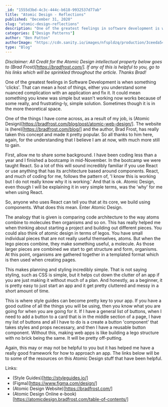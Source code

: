 ```yaml
---
_id: "1555d3bd-4c3c-444c-b618-9932537d77ab"
title: "Atomic Design - Reflections"
published: "December 31, 2020"
slug: "atomic-design-reflections"
description: "One of the greatest feelings in software development is when something 'clicks'"
categories: ["Design Patterns"]
author: "Ben Patton"
authorImage: "https://cdn.sanity.io/images/nfspldzq/production/3ceeda54221c7c0614ecc51f955c7be39a1da34e-512x512.jpg"
type: "Blog"
---
```


_*Disclaimer: All Credit for the Atomic Design intellectual property below goes to (Brad Frost)[https://bradfrost.com/]. If any of this is helpful to you, go to his links which will be sprinkled throughout the article. Thanks Brad!*_

One of the greatest feelings in Software Development is when something 'clicks'. That can mean a host of things, either you understand some nuanced complication with an application and fix it. It could mean something you knew was simple but wasn't working now works because of some really, and frustrating-ly, simple solution. Sometimes though it is in the more theoretical space.

One of the things I have come across, as a result of my job, is (Atomic Design)[https://bradfrost.com/blog/post/atomic-web-design/]. The website is (here)[https://bradfrost.com/blog/] and the author, Brad Frost, has really taken this concept and made it pretty popular. So all thanks to him here, again, for the understanding that I believe I am at now, with much more still to gain.

First, allow me to share some background. I have been coding less than a year and I finished a bootcamp in mid-November. In the bootcamp we were taught React. So a lot of this will sound incredibly familiar if you use React or use anything that has its architecture based around components. React, and much of coding for me, follows the pattern of, 'I know this is working but I do not really know why it is working.' And that is ok. Atomic Design, even though I will be explaining it in very simple terms, was the 'why' for me when using React.

So, anyone who uses React can tell you that at its core, we build using components. What does this mean. Enter Atomic Design.

The analogy that is given is comparing code architecture to the way atoms combine to molecules then organisms and so on. This has really helped me when thinking about starting a project and building out different pieces. You could also think of atomic design in terms of legos. You have small individual pieces that are not really useful themselves, atoms. But when the lego pieces combine, they make something useful, a molecule. As those larger pieces are combined we start to get structure and form, organisms. At this point, organisms are gathered together in a templated format which is then used when creating pages.

This makes planning and styling incredibly simple. That is not saying styling, such as CSS is simple, but it helps cut down the clutter of an app if you are just making it without much of a plan. And honestly, as a beginner, it is pretty easy to just start an app and it get pretty cluttered and messy in a short amount of time.

This is where style guides can become pretty key to your app. If you have a good outline of all the things you will be using, then you know what you are going for when you are going for it. If I have a general list of buttons, when I need to add a button to a card that is in the middle section of a page, I have my list of buttons and all I have to do is a create a button 'component' that takes styles and props necessary, and then I have a reusable button component. Without this, making web apps is like building a lego structure with no brick being the same. It will be pretty off-putting.

Again, this may or may not be helpful to you but it has helped me have a really good framework for how to approach an app. The links below will be to some of the resources on this Atomic Design stuff that have been helpful.

Links:

- (Style Guides)[http://styleguides.io/]
- (Figma)[https://www.figma.com/design/]
- (Atomic Design Website)[https://bradfrost.com/]
- (Atomic Design Online e-book)[https://atomicdesign.bradfrost.com/table-of-contents/]
